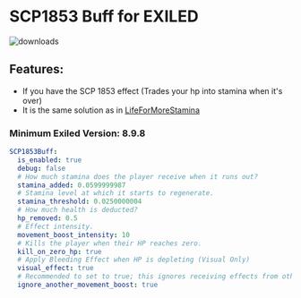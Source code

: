 # SCP1853 Buff for EXILED
![downloads](https://img.shields.io/github/downloads/Vretu-Dev/SCP1853Buff/total)
## Features:
- If you have the SCP 1853 effect (Trades your hp into stamina when it's over)
- It is the same solution as in [LifeForMoreStamina](https://github.com/Vretu-Dev/LifeForMoreStamina)
### Minimum Exiled Version: 8.9.8

```yaml
SCP1853Buff:
  is_enabled: true
  debug: false
  # How much stamina does the player receive when it runs out?
  stamina_added: 0.0599999987
  # Stamina level at which it starts to regenerate.
  stamina_threshold: 0.0250000004
  # How much health is deducted?
  hp_removed: 0.5
  # Effect intensity.
  movement_boost_intensity: 10
  # Kills the player when their HP reaches zero.
  kill_on_zero_hp: true
  # Apply Bleeding Effect when HP is depleting (Visual Only)
  visual_effect: true
  # Recommended to set to true; this ignores receiving effects from other plugins or items.
  ignore_another_movement_boost: true
```
